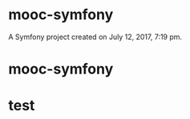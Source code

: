 mooc-symfony
============

A Symfony project created on July 12, 2017, 7:19 pm.
# mooc-symfony
# test
